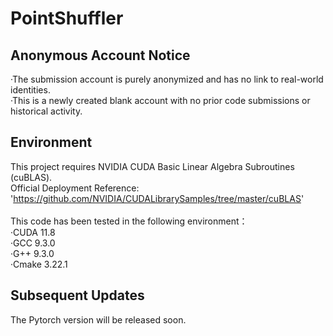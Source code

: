# PointShuffler
##  Anonymous Account Notice
 ·The submission account is purely anonymized and has no link to real-world identities. <br>
 ·This is a newly created blank account with no prior code submissions or historical activity.
 
## Environment
This project requires NVIDIA CUDA Basic Linear Algebra Subroutines (cuBLAS). <br>
Official Deployment Reference: 'https://github.com/NVIDIA/CUDALibrarySamples/tree/master/cuBLAS' <br>
<br>
This code has been tested in the following environment：<br>
  ·CUDA 11.8 <br>
  ·GCC 9.3.0 <br>
  ·G++ 9.3.0 <br>
  ·Cmake 3.22.1 <br>

## Subsequent Updates
  The Pytorch version will be released soon.


